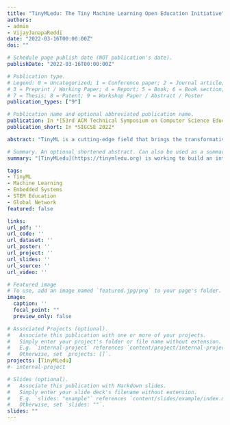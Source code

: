 ```yaml
---
title: "TinyMLedu: The Tiny Machine Learning Open Education Initiative"
authors:
- admin
- VijayJanapaReddi
date: "2022-03-16T00:00:00Z"
doi: ""

# Schedule page publish date (NOT publication's date).
publishDate: "2022-03-16T00:00:00Z"

# Publication type.
# Legend: 0 = Uncategorized; 1 = Conference paper; 2 = Journal article;
# 3 = Preprint / Working Paper; 4 = Report; 5 = Book; 6 = Book section;
# 7 = Thesis; 8 = Patent; 9 = Workshop Paper / Abstract / Poster
publication_types: ["9"]

# Publication name and optional abbreviated publication name.
publication: In *[53rd ACM Technical Symposium on Computer Science Education (SIGCSE 2022)](https://sigcse2022.sigcse.org/)*
publication_short: In *SIGCSE 2022*

abstract: "TinyML is a cutting-edge field that brings the transformative power of machine learning (ML) to the performance and power-constrained domain of embedded systems. This opens new avenues of opportunity for a smarter and cheaper internet of things (IoT). TinyML is also a great educational tool as it touches on topics from across the computer science curriculum, ranging from machine learning to embedded systems. [TinyMLedu](https://tinymledu.org) is working to build an international coalition of researchers and practitioners advancing TinyML in the developing world, and to develop and share high-quality, open-access educational materials globally. To date, we have helped launch two courses derived from our materials, taught in Portuguese in Brazil, held an outreach workshop for middle and high school teachers and students of the Navajo nation, and launched an Academic Network of over 20 universities from around the globe. Moving forward we want to grow our impact by helping develop more workshops and courses, in more languages, targeting an even broader audience, to introduce the world to TinyML."

# Summary. An optional shortened abstract. Can also be used as a summary for an extended abstract or poster etc.
summary: "[TinyMLedu](https://tinymledu.org) is working to build an international coalition of researchers and practitioners advancing TinyML in the developing world, and to develop and share high-quality, open-access educational materials globally."

tags:
- TinyML
- Machine Learning
- Embedded Systems
- STEM Education
- Global Network
featured: false

links:
url_pdf: ''
url_code: ''
url_dataset: ''
url_poster: ''
url_project: ''
url_slides: ''
url_source: ''
url_video: ''

# Featured image
# To use, add an image named `featured.jpg/png` to your page's folder. 
image:
  caption: ''
  focal_point: ""
  preview_only: false

# Associated Projects (optional).
#   Associate this publication with one or more of your projects.
#   Simply enter your project's folder or file name without extension.
#   E.g. `internal-project` references `content/project/internal-project/index.md`.
#   Otherwise, set `projects: []`.
projects: [TinyMLedu]
#- internal-project

# Slides (optional).
#   Associate this publication with Markdown slides.
#   Simply enter your slide deck's filename without extension.
#   E.g. `slides: "example"` references `content/slides/example/index.md`.
#   Otherwise, set `slides: ""`.
slides: ""
---
```


<!-- {{% alert note %}}
Click the *Cite* button above to demo the feature to enable visitors to import publication metadata into their reference management software.
{{% /alert %}}

{{% alert note %}}
Click the *Slides* button above to demo Academic's Markdown slides feature.
{{% /alert %}} -->

<!-- Supplementary notes can be added here, including [code and math](https://sourcethemes.com/academic/docs/writing-markdown-latex/). -->


